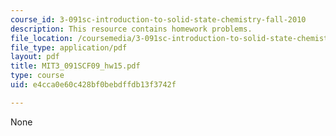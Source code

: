 ```yaml
---
course_id: 3-091sc-introduction-to-solid-state-chemistry-fall-2010
description: This resource contains homework problems.
file_location: /coursemedia/3-091sc-introduction-to-solid-state-chemistry-fall-2010/e4cca0e60c428bf0bebdffdb13f3742f_MIT3_091SCF09_hw15.pdf
file_type: application/pdf
layout: pdf
title: MIT3_091SCF09_hw15.pdf
type: course
uid: e4cca0e60c428bf0bebdffdb13f3742f

---
```

None